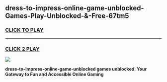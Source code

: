 
## dress-to-impress-online-game-unblocked-Games-Play-Unblocked-&-Free-67tm5
<h3>
<a href="https://premium76.site?title=dress-to-impress-online-game-unblocked&ref=24A">CLICK TO PLAY</a></h3>
<hr>

<h3>
<a href="https://premium76.site?title=dress-to-impress-online-game-unblocked&ref=24A">CLICK 2 PLAY</a>
  
</h3>

<a href="https://premium76.site?title=dress-to-impress-online-game-unblocked&ref=24A"><img src="https://clearcache.store/games.png"></a>


**dress-to-impress-online-game-unblocked games unblocked: Your Gateway to Fun and Accessible Online Gaming**
